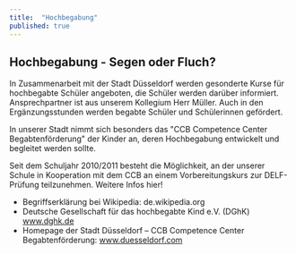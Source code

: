 ```yaml
---
title:  "Hochbegabung"
published: true
---
```


## Hochbegabung - Segen oder Fluch?

In Zusammenarbeit mit der Stadt D&uuml;sseldorf werden gesonderte Kurse f&uuml;r hochbegabte Sch&uuml;ler angeboten, die Sch&uuml;ler werden dar&uuml;ber informiert. Ansprechpartner ist aus unserem Kollegium Herr M&uuml;ller. Auch in den Erg&auml;nzungsstunden werden begabte Sch&uuml;ler und Sch&uuml;lerinnen gef&ouml;rdert.

In unserer Stadt nimmt sich besonders das "CCB Competence Center Begabtenf&ouml;rderung" der Kinder an, deren Hochbegabung entwickelt und begleitet werden sollte. 

Seit dem Schuljahr 2010/2011 besteht die M&ouml;glichkeit, an der unserer Schule in Kooperation mit dem CCB an einem Vorbereitungskurs zur DELF-Pr&uuml;fung teilzunehmen. Weitere Infos hier!

- Begriffserkl&auml;rung bei Wikipedia: de.wikipedia.org
- Deutsche Gesellschaft f&uuml;r das hochbegabte Kind e.V. (DGhK) www.dghk.de 
- Homepage der Stadt D&uuml;sseldorf – CCB Competence Center Begabtenf&ouml;rderung: www.duesseldorf.com

